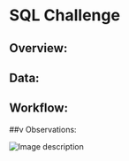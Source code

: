 # SQL Challenge

## Overview:


## Data:




## Workflow:


##v Observations:



![Image description](images/TumorResponse.png)